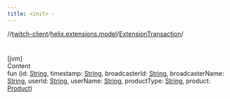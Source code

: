 ```yaml
---
title: <init> -
---
```

//[twitch-client](../../index.md)/[helix.extensions.model](../index.md)/[ExtensionTransaction](index.md)/[<init>](-init-.md)



# <init>  
[jvm]  
Content  
fun [<init>](-init-.md)(id: [String](https://kotlinlang.org/api/latest/jvm/stdlib/kotlin/-string/index.html), timestamp: [String](https://kotlinlang.org/api/latest/jvm/stdlib/kotlin/-string/index.html), broadcasterId: [String](https://kotlinlang.org/api/latest/jvm/stdlib/kotlin/-string/index.html), broadcasterName: [String](https://kotlinlang.org/api/latest/jvm/stdlib/kotlin/-string/index.html), userId: [String](https://kotlinlang.org/api/latest/jvm/stdlib/kotlin/-string/index.html), userName: [String](https://kotlinlang.org/api/latest/jvm/stdlib/kotlin/-string/index.html), productType: [String](https://kotlinlang.org/api/latest/jvm/stdlib/kotlin/-string/index.html), product: [Product](../-product/index.md))  



